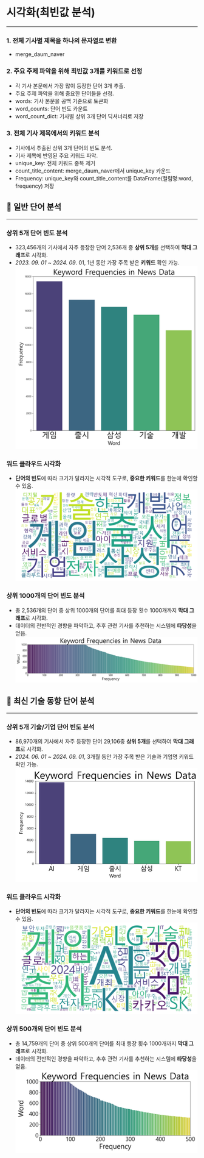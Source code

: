 # 시각화(최빈값 분석)

---

### 1. 전체 기사별 제목을 하나의 문자열로 변환
- merge_daum_naver

### 2. 주요 주제 파악을 위해 최빈값 3개를 키워드로 선정
- 각 기사 본문에서 가장 많이 등장한 단어 3개 추출.
- 주요 주제 파악을 위해 중요한 단어들을 선정.
- words: 기사 본문을 공백 기준으로 토큰화
- word_counts: 단어 빈도 카운트
- word_count_dict: 기사별 상위 3개 단어 딕셔너리로 저장


### 3. 전체 기사 제목에서의 키워드 분석
- 기사에서 추출된 상위 3개 단어의 빈도 분석.
- 기사 제목에 반영된 주요 키워드 파악.
- unique_key: 전체 키워드  중복 제거
- count_title_content: merge_daum_naver에서 unique_key 카운드 
- Frequency: unique_key와 count_title_content를 DataFrame(컬럼명:word, frequency) 저장

## 🔔 일반 단어 분석
---
### 상위 5개 단어 빈도 분석
- 323,456개의 기사에서 자주 등장한 단어 2,536개 중 **상위 5개**를 선택하여 **막대 그래프**로 시각화.
- *2023. 09. 01 ~ 2024. 09*. 01, 1년 동안 가장 주목 받은 **키워드** 확인 가능.
![상위 5개 단어 빈도 분석](./visualization_basics/barplot5.png)


### 워드 클라우드 시각화
- **단어의 빈도**에 따라 크기가 달라지는 시각적 도구로, **중요한 키워드**를 한눈에 확인할 수 있음.
![워드 클라우드](./visualization_basics/WordCloud.png)


### 상위 1000개의 단어 빈도 분석
- 총 2,536개의 단어 중 상위 1000개의 단어를 최대 등장 횟수 1000개까지 **막대 그래프**로 시각화.
- 데이터의 전반적인 경향을 파악하고, 추후 관련 기사를 추천하는 시스템에 **타당성**을 얻음.
![barplot](./visualization_basics/barplot.png)



## 🔎 최신 기술 동향 단어 분석
---

### 상위 5개 기술/기업 단어 빈도 분석
- 86,970개의 기사에서 자주 등장한 단어 29,106중 **상위 5개**를 선택하여 **막대 그래프**로 시각화.
- *2024. 06. 01 ~ 2024. 09. 01*, 3개월 동안 가장 주목 받은 기술과 기업명 키워드 확인 가능.
![IT상위 5개 단어 빈도 분석](./visualization_IT/barplot5.png)


### 워드 클라우드 시각화
- **단어의 빈도**에 따라 크기가 달라지는 시각적 도구로, **중요한 키워드**를 한눈에 확인할 수 있음.
![IT워드 클라우드](./visualization_IT/WordCloud.png)


### 상위 500개의 단어 빈도 분석
- 총 14,759개의 단어 중 상위 500개의 단어를 최대 등장 횟수 1000개까지 **막대 그래프**로 시각화.
- 데이터의 전반적인 경향을 파악하고, 추후 관련 기사를 추천하는 시스템에 **타당성**을 얻음.
![ITbarplot](./visualization_IT/barplot.png)